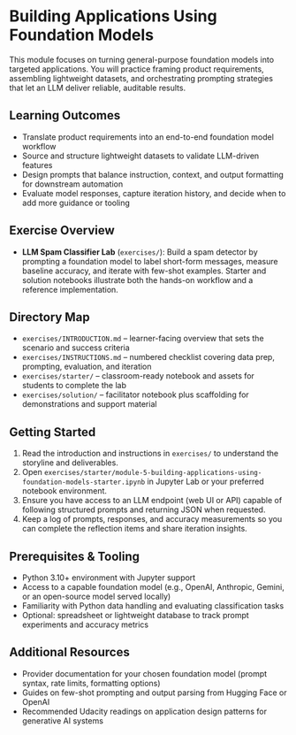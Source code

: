 # Building Applications Using Foundation Models

This module focuses on turning general-purpose foundation models into targeted applications. You will practice framing product requirements, assembling lightweight datasets, and orchestrating prompting strategies that let an LLM deliver reliable, auditable results.

## Learning Outcomes
- Translate product requirements into an end-to-end foundation model workflow
- Source and structure lightweight datasets to validate LLM-driven features
- Design prompts that balance instruction, context, and output formatting for downstream automation
- Evaluate model responses, capture iteration history, and decide when to add more guidance or tooling

## Exercise Overview
- **LLM Spam Classifier Lab** (`exercises/`): Build a spam detector by prompting a foundation model to label short-form messages, measure baseline accuracy, and iterate with few-shot examples. Starter and solution notebooks illustrate both the hands-on workflow and a reference implementation.

## Directory Map
- `exercises/INTRODUCTION.md` – learner-facing overview that sets the scenario and success criteria
- `exercises/INSTRUCTIONS.md` – numbered checklist covering data prep, prompting, evaluation, and iteration
- `exercises/starter/` – classroom-ready notebook and assets for students to complete the lab
- `exercises/solution/` – facilitator notebook plus scaffolding for demonstrations and support material

## Getting Started
1. Read the introduction and instructions in `exercises/` to understand the storyline and deliverables.
2. Open `exercises/starter/module-5-building-applications-using-foundation-models-starter.ipynb` in Jupyter Lab or your preferred notebook environment.
3. Ensure you have access to an LLM endpoint (web UI or API) capable of following structured prompts and returning JSON when requested.
4. Keep a log of prompts, responses, and accuracy measurements so you can complete the reflection items and share iteration insights.

## Prerequisites & Tooling
- Python 3.10+ environment with Jupyter support
- Access to a capable foundation model (e.g., OpenAI, Anthropic, Gemini, or an open-source model served locally)
- Familiarity with Python data handling and evaluating classification tasks
- Optional: spreadsheet or lightweight database to track prompt experiments and accuracy metrics

## Additional Resources
- Provider documentation for your chosen foundation model (prompt syntax, rate limits, formatting options)
- Guides on few-shot prompting and output parsing from Hugging Face or OpenAI
- Recommended Udacity readings on application design patterns for generative AI systems
